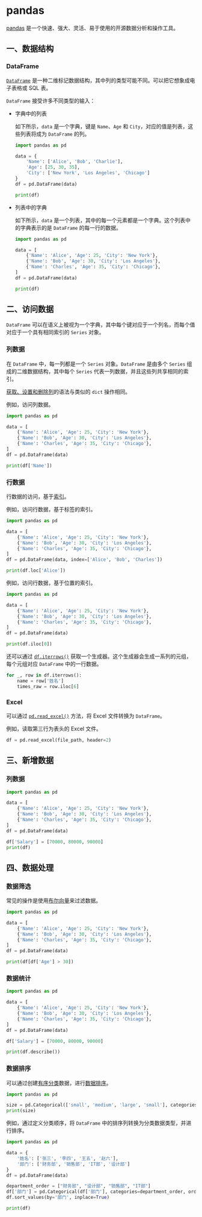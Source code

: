 # pandas

[pandas](https://pandas.pydata.org/) 是一个快速、强大、灵活、易于使用的开源数据分析和操作工具。

## 一、数据结构

### DataFrame

[`DataFrame`](https://pandas.pydata.org/docs/reference/api/pandas.DataFrame.html#pandas.DataFrame) 是一种二维标记数据结构，其中列的类型可能不同。可以把它想象成电子表格或 SQL 表。

`DataFrame` 接受许多不同类型的输入：

- 字典中的列表

  如下所示，`data` 是一个字典，键是 `Name`、`Age` 和 `City`，对应的值是列表，这些列表将成为 `DataFrame` 的列。

  ```python
  import pandas as pd
  
  data = {
      'Name': ['Alice', 'Bob', 'Charlie'],
      'Age': [25, 30, 35],
      'City': ['New York', 'Los Angeles', 'Chicago']
  }
  df = pd.DataFrame(data)
  
  print(df)
  ```

- 列表中的字典

  如下所示，`data` 是一个列表，其中的每一个元素都是一个字典。这个列表中的字典表示的是 `DataFrame` 的每一行的数据。

  ```python
  import pandas as pd
  
  data = [
      {'Name': 'Alice', 'Age': 25, 'City': 'New York'},
      {'Name': 'Bob', 'Age': 30, 'City': 'Los Angeles'},
      {'Name': 'Charles', 'Age': 35, 'City': 'Chicago'},
  ]
  df = pd.DataFrame(data)
  
  print(df)
  ```

## 二、访问数据

`DataFrame` 可以在语义上被视为一个字典，其中每个键对应于一个列名，而每个值对应于一个具有相同索引的 `Series` 对象。

### 列数据

在 `DataFrame` 中，每一列都是一个 `Series` 对象。`DataFrame` 是由多个 `Series` 组成的二维数据结构，其中每个 `Series` 代表一列数据，并且这些列共享相同的索引。

[获取、设置和删除列](https://pandas.pydata.org/docs/user_guide/dsintro.html#column-selection-addition-deletion)的语法与类似的 `dict` 操作相同。

例如，访问列数据。

```python
import pandas as pd

data = [
    {'Name': 'Alice', 'Age': 25, 'City': 'New York'},
    {'Name': 'Bob', 'Age': 30, 'City': 'Los Angeles'},
    {'Name': 'Charles', 'Age': 35, 'City': 'Chicago'},
]
df = pd.DataFrame(data)

print(df['Name'])
```

### 行数据

行数据的访问，基于[索引](https://pandas.pydata.org/docs/user_guide/dsintro.html#indexing-selection)。

例如，访问行数据，基于标签的索引。

```python
import pandas as pd

data = [
    {'Name': 'Alice', 'Age': 25, 'City': 'New York'},
    {'Name': 'Bob', 'Age': 30, 'City': 'Los Angeles'},
    {'Name': 'Charles', 'Age': 35, 'City': 'Chicago'},
]
df = pd.DataFrame(data, index=['Alice', 'Bob', 'Charles'])

print(df.loc['Alice'])
```

例如，访问行数据，基于位置的索引。

```python
import pandas as pd

data = [
    {'Name': 'Alice', 'Age': 25, 'City': 'New York'},
    {'Name': 'Bob', 'Age': 30, 'City': 'Los Angeles'},
    {'Name': 'Charles', 'Age': 35, 'City': 'Chicago'},
]
df = pd.DataFrame(data)

print(df.iloc[0])
```

还可以通过 [`df.iterrows()`](https://pandas.pydata.org/docs/reference/api/pandas.DataFrame.iterrows.html#pandas.DataFrame.iterrows) 获取一个生成器。这个生成器会生成一系列的元组，每个元组对应 `DataFrame` 中的一行数据。

```python
for _, row in df.iterrows():
    name = row['姓名']
    times_raw = row.iloc[6]
```

### Excel

可以通过 [`pd.read_excel()`](https://pandas.pydata.org/docs/reference/api/pandas.read_excel.html#pandas.read_excel) 方法，将 Excel 文件转换为 `DataFrame`。

例如，读取第三行为表头的 Excel 文件。

```python
df = pd.read_excel(file_path, header=2)
```

## 三、新增数据

### 列数据

```python
import pandas as pd

data = [
    {'Name': 'Alice', 'Age': 25, 'City': 'New York'},
    {'Name': 'Bob', 'Age': 30, 'City': 'Los Angeles'},
    {'Name': 'Charles', 'Age': 35, 'City': 'Chicago'},
]
df = pd.DataFrame(data)

df['Salary'] = [70000, 80000, 90000]
print(df)
```

## 四、数据处理

### 数据筛选

常见的操作是使用[布尔向量](https://pandas.pydata.org/docs/user_guide/indexing.html#boolean-indexing)来过滤数据。

```python
import pandas as pd

data = [
    {'Name': 'Alice', 'Age': 25, 'City': 'New York'},
    {'Name': 'Bob', 'Age': 30, 'City': 'Los Angeles'},
    {'Name': 'Charles', 'Age': 35, 'City': 'Chicago'},
]
df = pd.DataFrame(data)

print(df[df['Age'] > 30])
```

### 数据统计

```python
import pandas as pd

data = [
    {'Name': 'Alice', 'Age': 25, 'City': 'New York'},
    {'Name': 'Bob', 'Age': 30, 'City': 'Los Angeles'},
    {'Name': 'Charles', 'Age': 35, 'City': 'Chicago'},
]
df = pd.DataFrame(data)

df['Salary'] = [70000, 80000, 90000]

print(df.describe())
```

### 数据排序

可以通过创建[有序分类](https://pandas.pydata.org/docs/reference/api/pandas.Categorical.html#pandas.Categorical)数据，进行[数据排序](https://pandas.pydata.org/docs/user_guide/categorical.html#sorting-and-order)。

```python
import pandas as pd

size = pd.Categorical(['small', 'medium', 'large', 'small'], categories=['small', 'medium', 'large'], ordered=True)
print(size)
```

例如，通过定义分类顺序，将 `DataFrame` 中的排序列转换为分类数据类型，并进行排序。

```python
import pandas as pd

data = {
    '姓名': ['张三', '李四', '王五', '赵六'],
    '部门': ['财务部', '销售部', 'IT部', '设计部']
}
df = pd.DataFrame(data)

department_order = ["财务部", "设计部", "销售部", "IT部"]
df['部门'] = pd.Categorical(df['部门'], categories=department_order, ordered=True)
df.sort_values(by='部门', inplace=True)

print(df)
```


